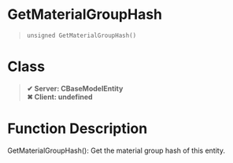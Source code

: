 # GetMaterialGroupHash
> `unsigned GetMaterialGroupHash()`
# Class
> __✔ Server: CBaseModelEntity__  
> __✖ Client: undefined__  
# Function Description
GetMaterialGroupHash(): Get the material group hash of this entity.
